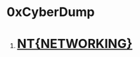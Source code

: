 <link rel="stylesheet" href="styles/general.css">

# 0xCyberDump

1. # [NT{NETWORKING}](NT__networking-fundamentals.html)
